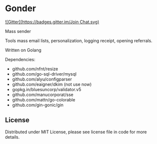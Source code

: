 Gonder
======
[![Gitter](https://badges.gitter.im/Join Chat.svg)](https://gitter.im/Supme/gonder?utm_source=badge&utm_medium=badge&utm_campaign=pr-badge&utm_content=badge)

Mass sender

Tools mass email lists, personalization, logging receipt, opening referrals.

Written on Golang

Dependencies:
* github.com/nfnt/resize
* github.com/go-sql-driver/mysql
* github.com/alyu/configparser
* github.com/eaigner/dkim (not use now)
* gopkg.in/bluesuncorp/validator.v5
* github.com/manucorporat/sse
* github.com/mattn/go-colorable
* github.com/gin-gonic/gin

License
-------
Distributed under MIT License, please see license file in code for more details.